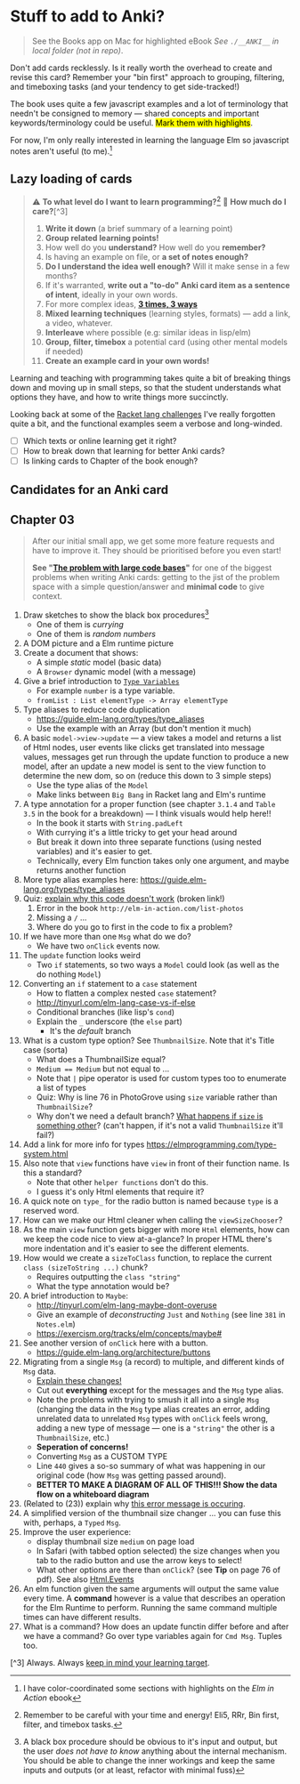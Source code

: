 # Stuff to add to Anki?

> See the Books app on Mac for highlighted eBook
> _See `./__ANKI__` in local folder (not in repo)_.

Don't add cards recklessly. Is it really worth the overhead to create and revise this card? Remember your "bin first" approach to grouping, filtering, and timeboxing tasks (and your tendency to get side-tracked!)

The book uses quite a few javascript examples and a lot of terminology that needn't be consigned to memory — shared concepts and important keywords/terminology could be useful. <mark>Mark them with highlights</mark>.

For now, I'm only really interested in learning the language Elm so javascript notes aren't useful (to me).[^1]

## Lazy loading of cards

> ⚠️ **To what level do I want to learn programming?**[^2]
> 🎯 **How much do I care?**[^3]
>
> 1. **Write it down** (a brief summary of a learning point)
> 2. **Group related learning points!**
> 3. How well do you **understand?** How well do you **remember?**
> 4. Is having an example on file, or **a set of notes enough?**
> 5. **Do I understand the idea well enough?** Will it make sense in a few months?
> 6. If it's warranted, **write out a "to-do" Anki card item as a sentence of intent**, ideally in your own words.
> 7. For more complex ideas, **[3 times, 3 ways](https://github.com/badlydrawnrob/anki/issues/93)**
> 8. **Mixed learning techniques** (learning styles, formats) — add a link, a video, whatever.
> 9. **Interleave** where possible (e.g: similar ideas in lisp/elm)
> 10. **Group, filter, timebox** a potential card (using other mental models if needed)
> 11. **Create an example card in your own words!**

Learning and teaching with programming takes quite a bit of breaking things down and moving up in small steps, so that the student understands what options they have, and how to write things more succinctly.

Looking back at some of the [Racket lang challenges](https://github.com/badlydrawnrob/racket-playground/issues/1) I've really forgotten quite a bit, and the functional examples seem a verbose and long-winded.

- [ ] Which texts or online learning get it right?
- [ ] How to break down that learning for better Anki cards?
- [ ] Is linking cards to Chapter of the book enough?

## Candidates for an Anki card

## Chapter 03

> After our initial small app, we get some more feature requests and have to improve it. They should be prioritised before you even start!
>
> **See "[The problem with large code bases](https://github.com/badlydrawnrob/elm-playground/issues/12)"** for one of the biggest problems when writing Anki cards: getting to the jist of the problem space with a simple question/answer and **minimal code** to give context.

1. Draw sketches to show the black box procedures[^4]
    - One of them is _currying_
    - One of them is _random numbers_
2. A DOM picture and a Elm runtime picture
3. Create a document that shows:
    - A simple _static_ model (basic data)
    - A `Browser` dynamic model (with a message)
4. Give a brief introduction to [`Type Variables`](http://tinyurl.com/elm-lang-type-variables)
    - For example `number` is a type variable.
    - `fromList : List elementType -> Array elementType`
5. Type aliases to reduce code duplication
    - https://guide.elm-lang.org/types/type_aliases
    - Use the example with an Array (but don't mention it much)
6. A basic `model->view->update` — a view takes a model and returns a list of Html nodes, user events like clicks get translated into message values, messages get run through the update function to produce a new model, after an update a new model is sent to the view function to determine the new dom, so on (reduce this down to 3 simple steps)
    - Use the type alias of the `Model`
    - Make links between `Big Bang` in Racket lang and Elm's runtime
7. A type annotation for a proper function (see chapter `3.1.4` and `Table 3.5` in the book for a breakdown) — I think visuals would help here!!
    - In the book it starts with `String.padLeft`
    - With currying it's a little tricky to get your head around
    - But break it down into three separate functions (using nested variables) and it's easier to get.
    - Technically, every Elm function takes only one argument, and maybe returns another function
8. More type alias examples here: https://guide.elm-lang.org/types/type_aliases
9. Quiz: [explain why this code doesn't work](https://ellie-app.com/q7sGdX6wLfsa1) (broken link!)
    1. Error in the book `http://elm-in-action.com/list-photos`
    2. Missing a `/` ...
    3. Where do you go to first in the code to fix a problem?
10. If we have more than one `Msg` what do we do?
    - We have two `onClick` events now.
11. The `update` function looks weird
    - Two `if` statements, so two ways a `Model` could look (as well as the do nothing `Model`)
12. Converting an `if` statement to a `case` statement
    - How to flatten a complex nested `case` statement?
    - http://tinyurl.com/elm-lang-case-vs-if-else
    - Conditional branches (like lisp's `cond`)
    - Explain the `_` underscore (the `else` part)
        - It's the _default_ branch
13. What is a custom type option? See `ThumbnailSize`. Note that it's Title case (sorta)
    - What does a ThumbnailSize equal?
    - `Medium == Medium` but not equal to ...
    - Note that `|` pipe operator is used for custom types too to enumerate a list of types
    - Quiz: Why is line 76 in PhotoGrove using `size` variable rather than `ThumbnailSize`?
    - Why don't we need a default branch? [What happens if `size` is something other](https://ellie-app.com/q7TjWjDQZn8a1)? (can't happen, if it's not a valid `ThumbnailSize` it'll fail?)
14. Add a link for more info for types https://elmprogramming.com/type-system.html
15. Also note that `view` functions have `view` in front of their function name. Is this a standard?
    - Note that other `helper functions` don't do this.
    - I guess it's only Html elements that require it?
17. A quick note on `type_` for the radio button is named because `type` is a reserved word.
18. How can we make our Html cleaner when calling the `viewSizeChooser`?
19. As the main `view` function gets bigger with more `Html` elements, how can we keep the code nice to view at-a-glance? In proper HTML there's more indentation and it's easier to see the different elements.
20. How would we create a `sizeToClass` function, to replace the current `class (sizeToString ...)` chunk?
    - Requires outputting the `class "string"`
    - What the type annotation would be?
21. A brief introduction to `Maybe`:
    - http://tinyurl.com/elm-lang-maybe-dont-overuse
    - Give an example of _deconstructing_ `Just` and `Nothing` (see line `381` in `Notes.elm`)
    - https://exercism.org/tracks/elm/concepts/maybe#
22. See another version of `onClick` here with a button.
    - https://guide.elm-lang.org/architecture/buttons
23. Migrating from a single `Msg` (a record) to multiple, and different kinds of `Msg` data.
    - [Explain these changes!](https://github.com/badlydrawnrob/elm-playground/commit/3e66e8a99b1a702c467c319b2abb1ea025af9e5a#diff-bf15ae9c129c62ed2594aaad110aea910f4ea83ba7fb0c6332813bb0e90847ec)
    - Cut out **everything** except for the messages and the `Msg` type alias.
    - Note the problems with trying to smush it all into a single `Msg` (changing the data in the `Msg` type alias creates an error, adding unrelated data to unrelated `Msg` types with `onClick` feels wrong, adding a new type of message — one is a `"string"` the other is a `ThumbnailSize`, etc.)
    - **Seperation of concerns!**
    - Converting `Msg` as a CUSTOM TYPE
    - Line `440` gives a so-so summary of what was happening in our original code (how `Msg` was getting passed around).
    - **BETTER TO MAKE A DIAGRAM OF ALL OF THIS!!! Show the data flow on a whiteboard diagram**
24. (Related to (23)) explain why [this error message is occuring](https://ellie-app.com/q8kbndhqGX2a1).
25. A simplified version of the thumbnail size changer ... you can fuse this with, perhaps, a `Typed` `Msg`.
26. Improve the user experience:
    - display thumbnail size `medium` on page load
    - In Safari (with tabbed option selected) the size changes when you tab to the radio button and use the arrow keys to select!
    - What other options are there than `onClick`? (see **Tip** on page 76 of pdf). See also [Html.Events](https://package.elm-lang.org/packages/elm/html/latest/Html.Events)
27. An elm function given the same arguments will output the same value every time. A **command** however is a value that describes an operation for the Elm Runtime to perform. Running the same command multiple times can have different results.
28. What is a command? How does an update functin differ before and after we have a command? Go over type variables again for `Cmd Msg`. Tuples too.


[^1]: I have color-coordinated some sections with highlights on the _Elm in Action_ ebook

[^2]: Remember to be careful with your time and energy! Eli5, RRr, Bin first, filter, and timebox tasks.

[^3] Always. Always [keep in mind your learning target](https://github.com/badlydrawnrob/elm-playground/issues/9).

[^4]: A black box procedure should be obvious to it's input and output, but the user _does not have to know_ anything about the internal mechanism. You should be able to change the inner workings and keep the same inputs and outputs (or at least, refactor with minimal fuss)

